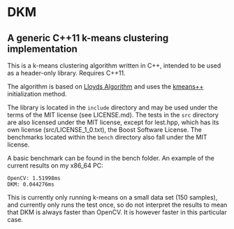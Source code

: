 # DKM #
## A generic C++11 k-means clustering implementation ##

This is a k-means clustering algorithm written in C++, intended to be used as a header-only library. Requires C++11.

The algorithm is based on [Lloyds Algorithm](https://en.wikipedia.org/wiki/Lloyd%27s_algorithm) and uses the [kmeans++](https://en.wikipedia.org/wiki/K-means%2B%2B) initialization method.

The library is located in the `include` directory and may be used under the terms of the MIT license (see LICENSE.md). The tests in the `src` directory are also licensed under the MIT license, except for lest.hpp, which has its own license (src/LICENSE_1_0.txt), the Boost Software License. The benchmarks located within the `bench` directory also fall under the MIT license.

A basic benchmark can be found in the bench folder. An example of the current results on my x86_64 PC:

```
OpenCV: 1.51998ms
DKM: 0.044276ms
```

This is currently only running k-means on a small data set (150 samples), and currently only runs the test once, so do not interpret the results to mean that DKM is always faster than OpenCV. It is however faster in this particular case.
